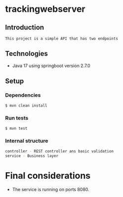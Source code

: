 # trackingwebserver

## Introduction
    This project is a simple API that has two endpoints

## Technologies

- Java 17 using springboot version 2.7.0

## Setup

### Dependencies

```bash
$ mvn clean install
```

### Run tests

```bash
$ mvn test
```

### Internal structure

```bash
controller - REST controller ans basic validation
service - Business layer
```

# Final considerations
- The service is running on ports 8080.
